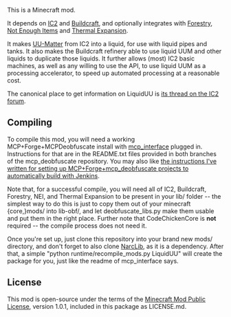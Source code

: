 This is a Minecraft mod.

It depends on [IC2][ic2] and [Buildcraft][bc], and optionally integrates with
[Forestry](http://forestry.sengir.net/wiki/),
[Not Enough Items](http://www.minecraftforum.net/topic/909223-/) and
[Thermal Expansion](http://thermalexpansion.wikispaces.com/).

It makes [UU-Matter][uum] from IC2 into a liquid, for use with liquid pipes and tanks.
It also makes the Buildcraft refinery able to use liquid UUM and other liquids to
duplicate those liquids. It further allows (most) IC2 basic machines, as well as any
willing to use the API, to use liquid UUM as a processing accelerator, to speed up
automated processing at a reasonable cost.

The canonical place to get information on LiquidUU is
[its thread on the IC2 forum](http://forum.industrial-craft.net/index.php?page=Thread&threadID=8269).

## Compiling ##

To compile this mod, you will need a working MCP+Forge+MCPDeobfuscate install with
[mcp_interface](https://github.com/FunnyMan3595/mcp_deobfuscate/tree/mcp_interface)
plugged in. Instructions for that are in the README.txt files provided in both branches
of the mcp_deobfuscate repository. You may also like [the instructions I've written for 
setting up MCP+Forge+mcp_deobfuscate projects to automatically build with Jenkins](http://www.narc.ro/building-with-mcpdeobfuscate).

Note that, for a successful compile, you will need all of IC2, Buildcraft, Forestry, NEI,
and Thermal Expansion to be present in your lib/ folder -- the simplest way to do this is
just to copy them out of your minecraft {core,}mods/ into lib-obf/, and let
deobfuscate_libs.py make them usable and put them in the right place. Further note that
CodeChickenCore is **not** required -- the compile process does not need it.

Once you're set up, just clone this repository into your brand new mods/ directory, and
don't forget to also clone [NarcLib](https://github.com/narc0tiq/NarcLib), as it is a
dependency. After that, a simple "python runtime/recompile_mods.py LiquidUU" will create
the package for you, just like the readme of mcp_interface says.

## License ##

This mod is open-source under the terms of the
[Minecraft Mod Public License](http://www.mod-buildcraft.com/MMPL-1.0.txt),
version 1.0.1, included in this package as LICENSE.md.

[ic2]: http://www.industrial-craft.net/
[bc]: http://mod-buildcraft.com/
[uum]: http://wiki.industrial-craft.net/index.php?title=Matter
